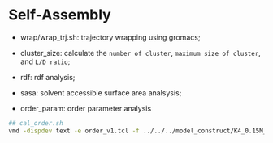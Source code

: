 # Self-Assembly

- wrap/wrap\_trj.sh: trajectory wrapping using gromacs;

- cluster\_size: calculate the `number of cluster`, `maximum size of cluster`, and `L/D ratio`;
- rdf: rdf analysis;
- sasa: solvent accessible surface area analsysis;
- order\_param: order parameter analysis

```bash
## cal_order.sh
vmd -dispdev text -e order_v1.tcl -f ../../../model_construct/K4_0.15M_20_conc.gro -args ../product.??.wrap.xtc
```
